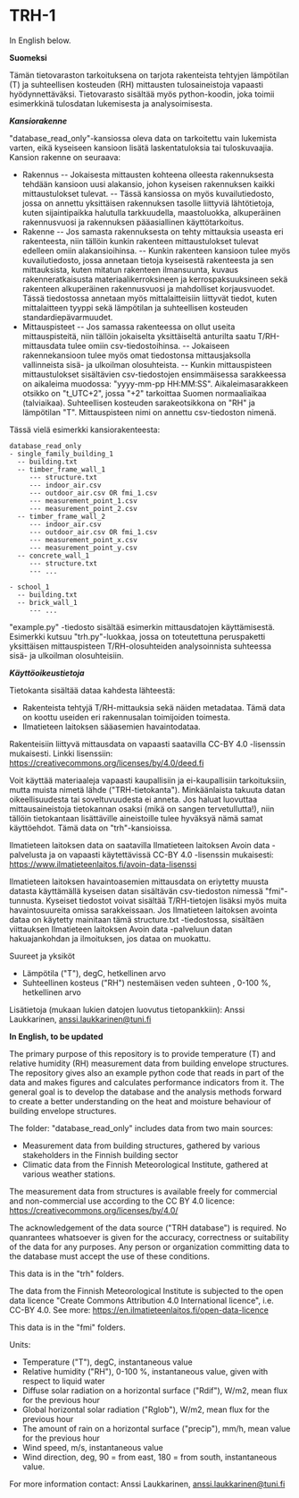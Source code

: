 # TRH-1


In English below.

**Suomeksi**

Tämän tietovaraston tarkoituksena on tarjota rakenteista tehtyjen lämpötilan (T) ja suhteellisen kosteuden (RH) mittausten tulosaineistoja vapaasti hyödynnettäväksi. Tietovarasto sisältää myös python-koodin, joka toimii esimerkkinä tulosdatan lukemisesta ja analysoimisesta.

***Kansiorakenne***

"database_read_only"-kansiossa oleva data on tarkoitettu vain lukemista varten, eikä kyseiseen kansioon lisätä laskentatuloksia tai tuloskuvaajia. Kansion rakenne on seuraava:
- Rakennus
  -- Jokaisesta mittausten kohteena olleesta rakennuksesta tehdään kansioon uusi alakansio, johon kyseisen rakennuksen kaikki mittaustulokset tulevat.
  -- Tässä kansiossa on myös kuvailutiedosto, jossa on annettu yksittäisen rakennuksen tasolle liittyviä lähtötietoja, kuten sijaintipaikka halutulla tarkkuudella, maastoluokka, alkuperäinen rakennusvuosi ja rakennuksen pääasiallinen käyttötarkoitus.
- Rakenne
  -- Jos samasta rakennuksesta on tehty mittauksia useasta eri rakenteesta, niin tällöin kunkin rakenteen mittaustulokset tulevat edelleen omiin alakansioihinsa.
  -- Kunkin rakenteen kansioon tulee myös kuvailutiedosto, jossa annetaan tietoja kyseisestä rakenteesta ja sen mittauksista, kuten mitatun rakenteen ilmansuunta, kuvaus rakenneratkaisusta materiaalikerroksineen ja kerrospaksuuksineen sekä rakenteen alkuperäinen rakennusvuosi ja mahdolliset korjausvuodet. Tässä tiedostossa annetaan myös mittalaitteisiin liittyvät tiedot, kuten mittalaitteen tyyppi sekä lämpötilan ja suhteellisen kosteuden standardiepävarmuudet.
- Mittauspisteet
  -- Jos samassa rakenteessa on ollut useita mittauspisteitä, niin tällöin jokaiselta yksittäiseltä anturilta saatu T/RH-mittausdata tulee omiin csv-tiedostoihinsa.
  -- Jokaiseen rakennekansioon tulee myös omat tiedostonsa mittausjaksolla vallinneista sisä- ja ulkoilman olosuhteista.
  -- Kunkin mittauspisteen mittaustulokset sisältävien csv-tiedostojen ensimmäisessa sarakkeessa on aikaleima muodossa: "yyyy-mm-pp HH:MM:SS". Aikaleimasarakkeen otsikko on "t_UTC+2", jossa "+2" tarkoittaa Suomen normaaliaikaa (talviaikaa). Suhteellisen kosteuden sarakeotsikkona on "RH" ja lämpötilan "T". Mittauspisteen nimi on annettu csv-tiedoston nimenä.

Tässä vielä esimerkki kansiorakenteesta:
```
database_read_only
- single_family_building_1
  -- building.txt
  -- timber_frame_wall_1
     --- structure.txt
     --- indoor_air.csv
     --- outdoor_air.csv OR fmi_1.csv
     --- measurement_point_1.csv
     --- measurement_point_2.csv
  -- timber_frame_wall_2
     --- indoor_air.csv
     --- outdoor_air.csv OR fmi_1.csv
     --- measurement_point_x.csv
     --- measurement_point_y.csv
  -- concrete_wall_1
     --- structure.txt
     --- ...
     
- school_1
  -- building.txt
  -- brick_wall_1
     --- ...
```

"example.py" -tiedosto sisältää esimerkin mittausdatojen käyttämisestä. Esimerkki kutsuu "trh.py"-luokkaa, jossa on toteutettuna peruspaketti yksittäisen mittauspisteen T/RH-olosuhteiden analysoinnista suhteessa sisä- ja ulkoilman olosuhteisiin.

***Käyttöoikeustietoja***

Tietokanta sisältää dataa kahdesta lähteestä:
- Rakenteista tehtyjä T/RH-mittauksia sekä näiden metadataa. Tämä data on koottu useiden eri rakennusalan toimijoiden toimesta.
- Ilmatieteen laitoksen sääasemien havaintodataa.

Rakenteisiin liittyvä mittausdata on vapaasti saatavilla CC-BY 4.0 -lisenssin mukaisesti. Linkki lisenssiin:
https://creativecommons.org/licenses/by/4.0/deed.fi

Voit käyttää materiaaleja vapaasti kaupallisiin ja ei-kaupallisiin tarkoituksiin, mutta muista nimetä lähde ("TRH-tietokanta"). Minkäänlaista takuuta datan oikeellisuudesta tai soveltuvuudesta ei anneta. Jos haluat luovuttaa mittausaineistoja tietokannan osaksi (mikä on sangen tervetullutta!), niin tällöin tietokantaan lisättäville aineistoille tulee hyväksyä nämä samat käyttöehdot. Tämä data on "trh"-kansioissa.

Ilmatieteen laitoksen data on saatavilla Ilmatieteen laitoksen Avoin data -palvelusta ja on vapaasti käytettävissä CC-BY 4.0 -lisenssin mukaisesti:
https://www.ilmatieteenlaitos.fi/avoin-data-lisenssi

Ilmatieteen laitoksen havaintoasemien mittausdata on eriytetty muusta datasta käyttämällä kyseisen datan sisältävän csv-tiedoston nimessä "fmi"-tunnusta. Kyseiset tiedostot voivat sisältää T/RH-tietojen lisäksi myös muita havaintosuureita omissa sarakkeissaan. Jos Ilmatieteen laitoksen avointa dataa on käytetty mainitaan tämä structure.txt -tiedostossa, sisältäen viittauksen Ilmatieteen laitoksen Avoin data -palveluun datan hakuajankohdan ja ilmoituksen, jos dataa on muokattu.

Suureet ja yksiköt
- Lämpötila ("T"), degC, hetkellinen arvo
- Suhteellinen kosteus ("RH") nestemäisen veden suhteen , 0-100 %, hetkellinen arvo

Lisätietoja (mukaan lukien datojen luovutus tietopankkiin): Anssi Laukkarinen, anssi.laukkarinen@tuni.fi




**In  English, to be updated**

The primary purpose of this repository is to provide temperature (T) and relative humidity (RH) measurement data from building envelope structures. The repository gives also an example python code that reads in part of the data and makes figures and calculates performance indicators from it. The general goal is to develop the database and the analysis methods forward to create a better understanding on the heat and moisture behaviour of building envelope structures.

The folder: "database_read_only" includes data from two main sources:
- Measurement data from building structures, gathered by various stakeholders in the Finnish building sector
- Climatic data from the Finnish Meteorological Institute, gathered at various weather stations.

The measurement data from structures is available freely for commercial and non-commercial use according to the CC BY 4.0 licence:
https://creativecommons.org/licenses/by/4.0/

The acknowledgement of the data source ("TRH database") is required. No quanrantees whatsoever is given for the accuracy, correctness or suitability of the data for any purposes. Any person or organization committing data to the database must accept the use of these conditions.

This data is in the "trh" folders.

The data from the Finnish Meteorological Institute is subjected to the open data licence "Create Commons Attribution 4.0 International licence", i.e. CC-BY 4.0. See more:
https://en.ilmatieteenlaitos.fi/open-data-licence

This data is in the "fmi" folders.


Units:
- Temperature ("T"), degC, instantaneous value
- Relative humidity ("RH"), 0-100 %, instantaneous value, given with respect to liquid water
- Diffuse solar radiation on a horizontal surface ("Rdif"), W/m2, mean flux for the previous hour
- Global horizontal solar radiation ("Rglob"), W/m2, mean flux for the previous hour
- The amount of rain on a horizontal surface ("precip"), mm/h, mean value for the previous hour
- Wind speed, m/s, instantaneous value
- Wind direction, deg, 90 = from east, 180 = from south, instantaneous value.

For more information contact: Anssi Laukkarinen, anssi.laukkarinen@tuni.fi


